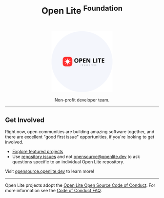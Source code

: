 <h1 align="center">Open Lite <sup>Foundation</sup></h1><br>

<p align="center">
  <a href="#">
    <img src="../update-logo-openlite.png" alt="Open Lite Logo" width="200px">
  </a>
</p>

<p align="center">
  Non-profit developer team.
</p>

----

## Get Involved

Right now, open communities are building amazing software together, and there are excellent "good first issue" opportunities, if you're looking to get involved.

* [Explore featured projects](https://opensource.openlite.dev/projects/)
* Use [repository issues](https://docs.github.com/en/issues/tracking-your-work-with-issues/creating-an-issue)
and not [opensource@openlite.dev](mailto:opensource@openlite.dev) to ask questions specific to an individual Open Lite
repository.

Visit [opensource.openlite.dev](https://opensource.openlite.dev) to learn more!

----

Open Lite projects adopt the [Open Lite Open Source Code of Conduct](https://opensource.openlite.dev/codeofconduct/). For more information see the [Code of Conduct FAQ](https://opensource.openlite.dev/codeofconduct/faq/).
